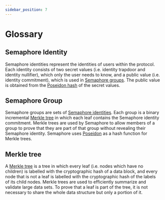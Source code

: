 ```yaml
---
sidebar_position: 7
---
```


# Glossary

## Semaphore Identity

Semaphore identities represent the identities of users within the protocol. Each identity consists of two secret values (i.e. identity trapdoor and identity nullifier), which only the user needs to know, and a public value (i.e. identity commitment), which is used in [Semaphore groups](/docs/glossary#semaphore-group). The public value is obtained from the [Poseidon hash](https://www.poseidon-hash.info/) of the secret values.

## Semaphore Group

Semaphore groups are sets of [Semaphore identities](/docs/glossary#semaphore-identity). Each group is a binary incremental [Merkle tree](/docs/glossary#merkle-tree) in which each leaf contains the Semaphore identity commitment. Merkle trees are used by Semaphore to allow members of a group to prove that they are part of that group without revealing their Semaphore identity. Semaphore uses [Poseidon](https://www.poseidon-hash.info/) as a hash function for Merkle trees.

## Merkle tree

A [Merkle tree](https://en.wikipedia.org/wiki/Merkle_tree) is a tree in which every leaf (i.e. nodes which have no children) is labelled with the cryptographic hash of a data block, and every node that is not a leaf is labelled with the cryptographic hash of the labels of its child nodes. Merkle trees are used to efficiently summarize and validate large data sets. To prove that a leaf is part of the tree, it is not necessary to share the whole data structure but only a portion of it.

